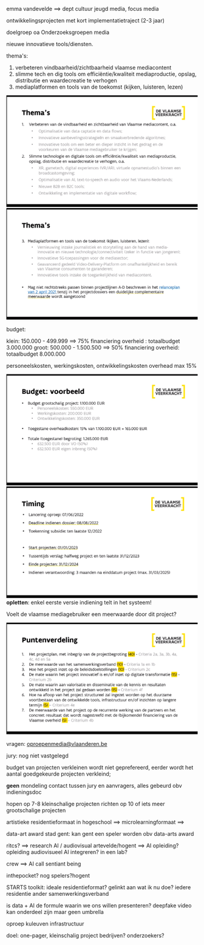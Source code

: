 emma vandevelde ==> dept cultuur jeugd media, focus media

ontwikkelingsprojecten met kort implementatietraject (2-3 jaar)

doelgroep oa Onderzoeksgroepen media

nieuwe innovatieve tools/diensten.

thema's:
1. verbeteren vindbaarheid/zichtbaarheid vlaamse mediacontent
2. slimme tech en dig tools om efficiëntie/kwaliteit mediaproductie, opslag, distributie en waardecreatie te verhogen
3. mediaplatformen en tools van de toekomst (kijken, luisteren, lezen)

![](./images/thema1.png)
![](./images/thema2.png)

budget: 

klein: 150.000 - 499.999 ==> 75% financiering overheid : totaalbudget 3.000.000
groot: 500.000 - 1.500.500 ==> 50% financiering overheid: totaalbudget 8.000.000

personeelskosten, werkingskosten, ontwikkelingskosten
overhead max 15%

![](./images/budget_voorbeeld.png)
![](./images/deadline.png)
**opletten**: enkel eerste versie indiening telt in het systeem!


Voelt de vlaamse mediagebruiker een meerwaarde door dit project?

![](./images/puntenverdeling.png)


vragen: oproepenmedia@vlaanderen.be

jury: nog niet vastgelegd

budget van projecten verkleinen wordt niet geprefereerd, eerder wordt het aantal goedgekeurde projecten verkleind;

**geen** mondeling contact tussen jury en aanvragers, alles gebeurd obv indieningsdoc


hopen op 7-8 kleinschalige projecten
richten op 10 of iets meer grootschalige projecten



artistieke residentieformaat in hogeschool ==> microlearningformaat  ==> 

data-art award stad gent: kan gent een speler worden obv data-arts award


ritcs? ==> research AI / audiovisual
artevelde/hogent ==> AI opleiding?
opleiding audiovisueel AI integreren? in een lab?

crew ==> AI call sentiant being

inthepocket?
nog spelers?hogent


STARTS toolkit: ideale residentieformat? gelinkt aan wat ik nu doe?
iedere residentie ander samenwerkingsverband


is data + AI de formule waarin we ons willen presenteren?
deepfake video kan onderdeel zijn maar geen umbrella

oproep kuleuven infrastructuur

doel: one-pager, kleinschalig project
bedrijven?
onderzoekers?

